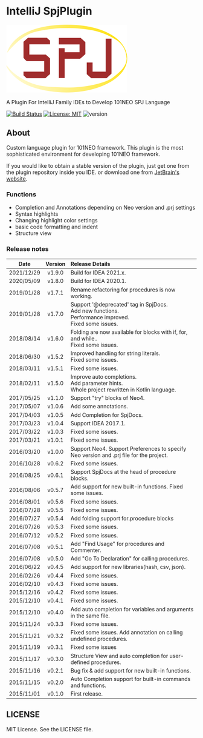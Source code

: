 # IntelliJ SpjPlugin
![logo](https://github.com/fisherman08/IntelliJ_SpjPlugin/blob/media/logo.png)

A Plugin For IntelliJ Family IDEs to Develop 101NEO SPJ Language

[![Build Status](https://travis-ci.org/fisherman08/IntelliJ_SpjPlugin.svg?branch=master)](https://travis-ci.org/fisherman08/IntelliJ_SpjPlugin)
[![License: MIT](https://img.shields.io/badge/License-MIT-blue.svg)](https://github.com/fisherman08/IntelliJ_SpjPlugin/blob/master/LICENSE)
![version](https://img.shields.io/badge/Version-1.8.0-red.svg)

## About

Custom language plugin for 101NEO framework. 
This plugin is the most sophisticated environment for developing 101NEO framework. 

If you would like to obtain a stable version of the plugin, just get one from the plugin repository inside you IDE.
or download one from [JetBrain's website](https://plugins.jetbrains.com/plugin/8042-spj-plugin).


### Functions

* Completion and Annotations depending on Neo version and .prj settings
* Syntax highlights
* Changing highlight color settings
* basic code formatting and indent
* Structure view


### Release notes

|    Date    | Version | Release Details                                                                                               |
|:----------:|:-------:|:--------------------------------------------------------------------------------------------------------------|
| 2021/12/29 | v1.9.0  | Build for IDEA 2021.x.                                                                                        |
| 2020/05/09 | v1.8.0  | Build for IDEA 2020.1.                                                                                        |
| 2019/01/28 | v1.7.1  | Rename refactoring for procedures is now working.                                                             |
| 2019/01/28 | v1.7.0  | Support '@deprecated' tag in SpjDocs.<br/>Add new functions.<br/>Performance improved.<br/>Fixed some issues. |
| 2018/08/14 | v1.6.0  | Folding are now available for blocks with if, for, and while..<br/> Fixed some issues.                        |
| 2018/06/30 | v1.5.2  | Improved handling for string literals.<br/> Fixed some issues.                                                |
| 2018/03/11 | v1.5.1  | Fixed some issues.                                                                                            |
| 2018/02/11 | v1.5.0  | Improve auto completions. <br/> Add parameter hints. <br/> Whole project rewritten in Kotlin language.        |
| 2017/05/25 | v1.1.0  | Support "try" blocks of Neo4.                                                                                 |
| 2017/05/07 | v1.0.6  | Add some annotations.                                                                                         |
| 2017/04/03 | v1.0.5  | Add Completion for SpjDocs.                                                                                   |
| 2017/03/23 | v1.0.4  | Support IDEA 2017.1.                                                                                          |
| 2017/03/22 | v1.0.3  | Fixed some issues.                                                                                            |
| 2017/03/21 | v1.0.1  | Fixed some issues.                                                                                            |
| 2016/03/20 | v1.0.0  | Support Neo4. Support Preferences to specify Neo version and .prj file for the project.                       |
| 2016/10/28 | v0.6.2  | Fixed some issues.                                                                                            |
| 2016/08/25 | v0.6.1  | Support SpjDocs at the head of procedure blocks.                                                              |
| 2016/08/06 | v0.5.7  | Add support for new built-in functions. Fixed some issues.                                                    |
| 2016/08/01 | v0.5.6  | Fixed some issues.                                                                                            |
| 2016/07/28 | v0.5.5  | Fixed some issues.                                                                                            |
| 2016/07/27 | v0.5.4  | Add folding support for.procedure blocks                                                                      |
| 2016/07/26 | v0.5.3  | Fixed some issues.                                                                                            |
| 2016/07/12 | v0.5.2  | Fixed some issues.                                                                                            |
| 2016/07/08 | v0.5.1  | Add "Find Usage" for procedures and Commenter.                                                                |
| 2016/07/08 | v0.5.0  | Add "Go To Declaration" for calling procedures.                                                               |
| 2016/06/22 | v0.4.5  | Add support for new libraries(hash, csv, json).                                                               |
| 2016/02/26 | v0.4.4  | Fixed some issues.                                                                                            |
| 2016/02/10 | v0.4.3  | Fixed some issues.                                                                                            |
| 2015/12/16 | v0.4.2  | Fixed some issues.                                                                                            |
| 2015/12/10 | v0.4.1  | Fixed some issues.                                                                                            |
| 2015/12/10 | v0.4.0  | Add auto completion for variables and arguments in the same file.                                             |
| 2015/11/24 | v0.3.3  | Fixed some issues.                                                                                            |
| 2015/11/21 | v0.3.2  | Fixed some issues. Add annotation on calling undefined procedures.                                            |
| 2015/11/19 | v0.3.1  | Fixed some issues                                                                                             |
| 2015/11/17 | v0.3.0  | Structure View and auto completion for user-defined procedures.                                               |
| 2015/11/16 | v0.2.1  | Bug fix & add support for new built-in functions.                                                             |
| 2015/11/15 | v0.2.0  | Auto Completion support for built-in commands and functions.                                                  |
| 2015/11/01 | v0.1.0  | First release.                                                                                                |


## LICENSE

MIT License.
See the LICENSE file.
